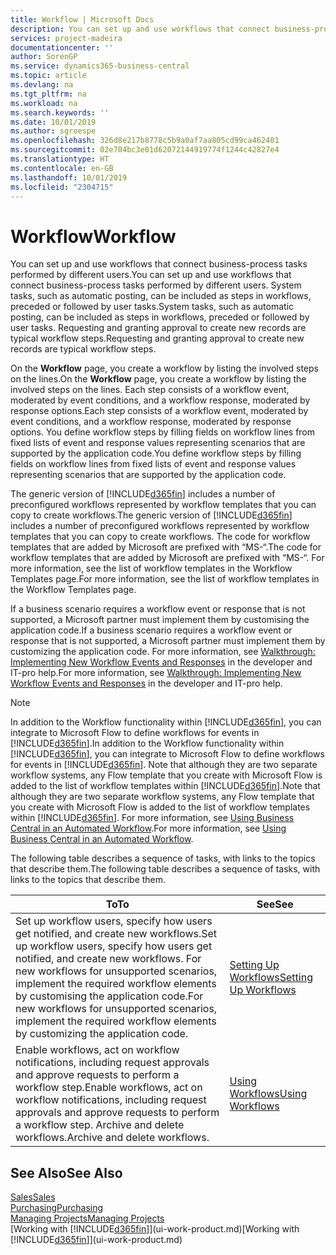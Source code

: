 ```yaml
---
title: Workflow | Microsoft Docs
description: You can set up and use workflows that connect business-process tasks performed by different users. System tasks, such as automatic posting, can be included as steps in workflows, preceded or followed by user tasks. Requesting and granting approval to create new records are typical workflow steps.
services: project-madeira
documentationcenter: ''
author: SorenGP
ms.service: dynamics365-business-central
ms.topic: article
ms.devlang: na
ms.tgt_pltfrm: na
ms.workload: na
ms.search.keywords: ''
ms.date: 10/01/2019
ms.author: sgroespe
ms.openlocfilehash: 326d8e217b8778c5b9a0af7aa805cd99ca462401
ms.sourcegitcommit: 02e704bc3e01d62072144919774f1244c42827e4
ms.translationtype: HT
ms.contentlocale: en-GB
ms.lasthandoff: 10/01/2019
ms.locfileid: "2304715"
---
```

# <a name="workflow"></a><span data-ttu-id="5a083-105">Workflow</span><span class="sxs-lookup"><span data-stu-id="5a083-105">Workflow</span></span>
<span data-ttu-id="5a083-106">You can set up and use workflows that connect business-process tasks performed by different users.</span><span class="sxs-lookup"><span data-stu-id="5a083-106">You can set up and use workflows that connect business-process tasks performed by different users.</span></span> <span data-ttu-id="5a083-107">System tasks, such as automatic posting, can be included as steps in workflows, preceded or followed by user tasks.</span><span class="sxs-lookup"><span data-stu-id="5a083-107">System tasks, such as automatic posting, can be included as steps in workflows, preceded or followed by user tasks.</span></span> <span data-ttu-id="5a083-108">Requesting and granting approval to create new records are typical workflow steps.</span><span class="sxs-lookup"><span data-stu-id="5a083-108">Requesting and granting approval to create new records are typical workflow steps.</span></span>  

 <span data-ttu-id="5a083-109">On the **Workflow** page, you create a workflow by listing the involved steps on the lines.</span><span class="sxs-lookup"><span data-stu-id="5a083-109">On the **Workflow** page, you create a workflow by listing the involved steps on the lines.</span></span> <span data-ttu-id="5a083-110">Each step consists of a workflow event, moderated by event conditions, and a workflow response, moderated by response options.</span><span class="sxs-lookup"><span data-stu-id="5a083-110">Each step consists of a workflow event, moderated by event conditions, and a workflow response, moderated by response options.</span></span> <span data-ttu-id="5a083-111">You define workflow steps by filling fields on workflow lines from fixed lists of event and response values representing scenarios that are supported by the application code.</span><span class="sxs-lookup"><span data-stu-id="5a083-111">You define workflow steps by filling fields on workflow lines from fixed lists of event and response values representing scenarios that are supported by the application code.</span></span>  

 <span data-ttu-id="5a083-112">The generic version of [!INCLUDE[d365fin](includes/d365fin_md.md)] includes a number of preconfigured workflows represented by workflow templates that you can copy to create workflows.</span><span class="sxs-lookup"><span data-stu-id="5a083-112">The generic version of [!INCLUDE[d365fin](includes/d365fin_md.md)] includes a number of preconfigured workflows represented by workflow templates that you can copy to create workflows.</span></span> <span data-ttu-id="5a083-113">The code for workflow templates that are added by Microsoft are prefixed with “MS-“.</span><span class="sxs-lookup"><span data-stu-id="5a083-113">The code for workflow templates that are added by Microsoft are prefixed with “MS-“.</span></span> <span data-ttu-id="5a083-114">For more information, see the list of workflow templates in the Workflow Templates page.</span><span class="sxs-lookup"><span data-stu-id="5a083-114">For more information, see the list of workflow templates in the Workflow Templates page.</span></span>  

 <span data-ttu-id="5a083-115">If a business scenario requires a workflow event or response that is not supported, a Microsoft partner must implement them by customising the application code.</span><span class="sxs-lookup"><span data-stu-id="5a083-115">If a business scenario requires a workflow event or response that is not supported, a Microsoft partner must implement them by customizing the application code.</span></span> <span data-ttu-id="5a083-116">For more information, see [Walkthrough: Implementing New Workflow Events and Responses](/dynamics-nav/Walkthrough--Implementing-New-Workflow-Events-and-Responses) in the developer and IT-pro help.</span><span class="sxs-lookup"><span data-stu-id="5a083-116">For more information, see [Walkthrough: Implementing New Workflow Events and Responses](/dynamics-nav/Walkthrough--Implementing-New-Workflow-Events-and-Responses) in the developer and IT-pro help.</span></span>

 > [!NOTE]
 > <span data-ttu-id="5a083-117">In addition to the Workflow functionality within [!INCLUDE[d365fin](includes/d365fin_md.md)], you can integrate to Microsoft Flow to define workflows for events in [!INCLUDE[d365fin](includes/d365fin_md.md)].</span><span class="sxs-lookup"><span data-stu-id="5a083-117">In addition to the Workflow functionality within [!INCLUDE[d365fin](includes/d365fin_md.md)], you can integrate to Microsoft Flow to define workflows for events in [!INCLUDE[d365fin](includes/d365fin_md.md)].</span></span> <span data-ttu-id="5a083-118">Note that although they are two separate workflow systems, any Flow template that you create with Microsoft Flow is added to the list of workflow templates within [!INCLUDE[d365fin](includes/d365fin_md.md)].</span><span class="sxs-lookup"><span data-stu-id="5a083-118">Note that although they are two separate workflow systems, any Flow template that you create with Microsoft Flow is added to the list of workflow templates within [!INCLUDE[d365fin](includes/d365fin_md.md)].</span></span> <span data-ttu-id="5a083-119">For more information, see [Using Business Central in an Automated Workflow](across-how-use-financials-data-source-flow.md).</span><span class="sxs-lookup"><span data-stu-id="5a083-119">For more information, see [Using Business Central in an Automated Workflow](across-how-use-financials-data-source-flow.md).</span></span>  

 <span data-ttu-id="5a083-120">The following table describes a sequence of tasks, with links to the topics that describe them.</span><span class="sxs-lookup"><span data-stu-id="5a083-120">The following table describes a sequence of tasks, with links to the topics that describe them.</span></span>  

|<span data-ttu-id="5a083-121">**To**</span><span class="sxs-lookup"><span data-stu-id="5a083-121">**To**</span></span>|<span data-ttu-id="5a083-122">**See**</span><span class="sxs-lookup"><span data-stu-id="5a083-122">**See**</span></span>|  
|------------|-------------|  
|<span data-ttu-id="5a083-123">Set up workflow users, specify how users get notified, and create new workflows.</span><span class="sxs-lookup"><span data-stu-id="5a083-123">Set up workflow users, specify how users get notified, and create new workflows.</span></span> <span data-ttu-id="5a083-124">For new workflows for unsupported scenarios, implement the required workflow elements by customising the application code.</span><span class="sxs-lookup"><span data-stu-id="5a083-124">For new workflows for unsupported scenarios, implement the required workflow elements by customizing the application code.</span></span>|[<span data-ttu-id="5a083-125">Setting Up Workflows</span><span class="sxs-lookup"><span data-stu-id="5a083-125">Setting Up Workflows</span></span>](across-set-up-workflows.md)|  
|<span data-ttu-id="5a083-126">Enable workflows, act on workflow notifications, including request approvals and approve requests to perform a workflow step.</span><span class="sxs-lookup"><span data-stu-id="5a083-126">Enable workflows, act on workflow notifications, including request approvals and approve requests to perform a workflow step.</span></span> <span data-ttu-id="5a083-127">Archive and delete workflows.</span><span class="sxs-lookup"><span data-stu-id="5a083-127">Archive and delete workflows.</span></span>|[<span data-ttu-id="5a083-128">Using Workflows</span><span class="sxs-lookup"><span data-stu-id="5a083-128">Using Workflows</span></span>](across-use-workflows.md)|  

## <a name="see-also"></a><span data-ttu-id="5a083-129">See Also</span><span class="sxs-lookup"><span data-stu-id="5a083-129">See Also</span></span>  
[<span data-ttu-id="5a083-130">Sales</span><span class="sxs-lookup"><span data-stu-id="5a083-130">Sales</span></span>](sales-manage-sales.md)  
[<span data-ttu-id="5a083-131">Purchasing</span><span class="sxs-lookup"><span data-stu-id="5a083-131">Purchasing</span></span>](purchasing-manage-purchasing.md)  
[<span data-ttu-id="5a083-132">Managing Projects</span><span class="sxs-lookup"><span data-stu-id="5a083-132">Managing Projects</span></span>](projects-manage-projects.md)  
<span data-ttu-id="5a083-133">[Working with [!INCLUDE[d365fin](includes/d365fin_md.md)]](ui-work-product.md)</span><span class="sxs-lookup"><span data-stu-id="5a083-133">[Working with [!INCLUDE[d365fin](includes/d365fin_md.md)]](ui-work-product.md)</span></span>
